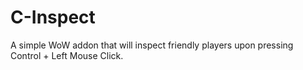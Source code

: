 # C-Inspect
A simple WoW addon that will inspect friendly players upon pressing Control + Left Mouse Click.

